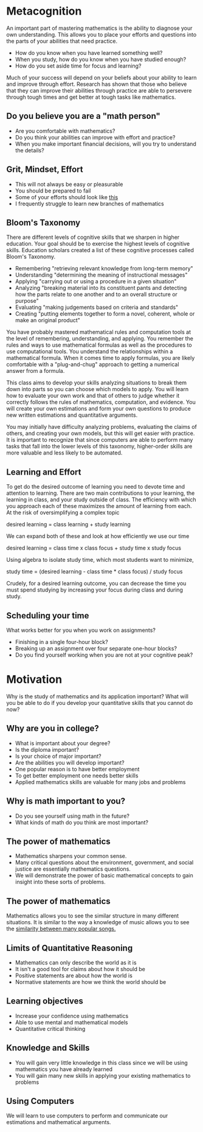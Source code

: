 # Metacognition

An important part of mastering mathematics is the ability to diagnose
your own understanding.  This allows you to place your efforts and
questions into the parts of your abilities that need practice.

- How do you know when you have learned something well?
- When you study, how do you know when you have studied enough?
- How do you set aside time for focus and learning?

Much of your success will depend on your beliefs about your ability to learn and improve through effort.
Research has shown that those who believe that they can improve their abilities through practice are able to persevere through tough times and get better at tough tasks like mathematics.

## Do you believe you are a "math person"

- Are you comfortable with mathematics?
- Do you think your abilities can improve with effort and practice?
- When you make important financial decisions, will you try to
    understand the details?

## Grit, Mindset, Effort

- This will not always be easy or pleasurable
- You should be prepared to fail
- Some of your efforts should look like [this](https://t.co/gpISMANVMz)
- I frequently struggle to learn new branches of mathematics


## Bloom's Taxonomy

There are different levels of cognitive skills that we sharpen in higher
education.  Your goal should be to exercise the highest levels of
cognitive skills.
Education scholars created a list of these cognitive processes called Bloom's Taxonomy.

- Remembering "retrieving relevant knowledge from long-term memory"
- Understanding "determining the meaning of instructional messages"
- Applying "carrying out or using a procedure in a given situation"
- Analyzing "breaking material into its constituent pants and detecting how the parts relate to one another and to an overall structure or purpose"
- Evaluating "making judgements based on criteria and standards"
- Creating "putting elements together to form a novel, coherent, whole or make an original product"

You have probably mastered mathematical rules and computation tools at the level of remembering, understanding, and applying.
You remember the rules and ways to use mathematical formulas as well as the procedures to use computational tools.
You understand the relationships within a mathematical formula.
When it comes time to apply formulas, you are likely comfortable with a "plug-and-chug" approach to getting a numerical answer from a formula.

This class aims to develop your skills analyzing situations to break them down into parts so you can choose which models to apply.
You will learn how to evaluate your own work and that of others to judge whether it correctly follows the rules of mathematics, computation, and evidence.
You will create your own estimations and form your own questions to produce new written estimations and quantitative arguments.

You may initially have difficulty analyzing problems, evaluating the claims of others, and creating your own models, but this will get easier with practice.
It is important to recognize that since computers are able to perform many tasks that fall into the lower levels of this taxonomy, higher-order skills are more valuable and less likely to be automated.

## Learning and Effort

To get do the desired outcome of learning you need to devote time and attention to learning.
There are two main contributions to your learning, the learning in class, and your study outside of class.
The efficiency with which you approach each of these maximizes the amount of learning from each.
At the risk of oversimplifying a complex topic

desired learning = class learning + study learning

We can expand both of these and look at how efficiently we use our time

desired learning = class time x class focus + study time x study focus

Using algebra to isolate study time, which most students want to minimize,

study time = (desired learning - class time * class focus) / study focus

Crudely, for a desired learning outcome, you can decrease the time you must spend studying by increasing your focus during class and during study.

<!-- dustin bakkie, epic higher ed -->
<!-- thomas frank, college info geek -->

## Scheduling your time

What works better for you when you work on assignments?

- Finishing in a single four-hour block?
- Breaking up an assignment over four separate one-hour blocks?
- Do you find yourself working when you are not at your cognitive peak?


# Motivation

Why is the study of mathematics and its application important?
What will you be able to do if you develop your quantitative skills that you cannot do now?


## Why are you in college?

- What is important about your degree?
- Is the diploma important?
- Is your choice of major important?
- Are the abilities you will develop important?
- One popular reason is to have better employment
- To get better employment one needs better skills
- Applied mathematics skills are valuable for many jobs and problems

## Why is math important to you?

- Do you see yourself using math in the future?
- What kinds of math do you think are most important?

## The power of mathematics

- Mathematics sharpens your common sense.
- Many critical questions about the environment, government, and social
justice are essentially mathematics questions.
- We will demonstrate the power of basic mathematical concepts to gain
insight into these sorts of problems.

## The power of mathematics

Mathematics allows you to see the similar structure in many different
situations.  It is similar to the way a knowledge of music allows you to
see the
[similarity between many popular
songs.](https://www.youtube.com/watch?v=QpB_40hYjXU)

## Limits of Quantitative Reasoning

- Mathematics can only describe the world as it is
- It isn't a good tool for claims about how it should be
- Positive statements are about how the world is
- Normative statements are how we think the world should be

## Learning objectives

- Increase your confidence using mathematics
- Able to use mental and mathematical models
- Quantitative critical thinking

## Knowledge and Skills

- You will gain very little knowledge in this class since we will be
    using mathematics you have already learned
- You will gain many new skills in applying your existing mathematics to
    problems

## Using Computers

We will learn to use computers to perform and communicate our
estimations and mathematical arguments.



